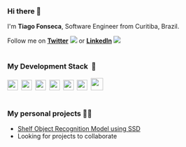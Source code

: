 <link rel="stylesheet" href="https://cdn.jsdelivr.net/gh/konpa/devicon@master/devicon.min.css">

### Hi there 👋

I'm **Tiago Fonseca**, Software Engineer from Curitiba, Brazil.

Follow me on **[Twitter](https://twitter.com/tiagoapolo)** <img src="https://icongr.am/devicon/twitter-original.svg?size=16&color=currentColor" />
 or **[LinkedIn](https://www.linkedin.com/in/tiago-fonseca)** <img src="https://icongr.am/devicon/linkedin-original.svg?size=16&color=currentColor" /><br><br>
### My Development Stack&nbsp;&nbsp;🥞
<img height="24px" src="https://icongr.am/devicon/react-original-wordmark.svg?size=24&color=currentColor" />&nbsp;&nbsp;<img height="24px" src="https://icongr.am/devicon/javascript-original.svg?size=24&color=currentColor" />&nbsp;&nbsp;<img height="24px" src="https://icongr.am/devicon/nodejs-original.svg?size=24&color=currentColor" />&nbsp;&nbsp;<img height="24px" src="https://icongr.am/devicon/webpack-original.svg?size=24&color=currentColor" />&nbsp;&nbsp;<img height="24px" src="https://icongr.am/devicon/python-original.svg?size=24&color=currentColor" />&nbsp;&nbsp;<img height="24px" src="https://icongr.am/devicon/docker-original.svg?size=24&color=currentColor" />&nbsp;&nbsp;<img height="28px" src="https://icongr.am/devicon/amazonwebservices-original-wordmark.svg?size=28&color=currentColor" /><br><br>

### My personal projects 👨‍💻

- [Shelf Object Recognition Model using SSD](https://github.com/tiagoapolo/shelf_object_recognition)
- Looking for projects to collaborate


